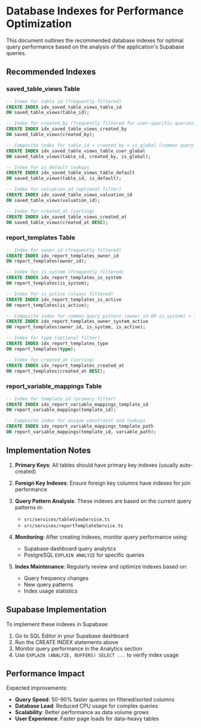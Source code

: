 # Database Indexes for Performance Optimization

This document outlines the recommended database indexes for optimal query performance based on the analysis of the application's Supabase queries.

## Recommended Indexes

### saved_table_views Table

```sql
-- Index for table_id (frequently filtered)
CREATE INDEX idx_saved_table_views_table_id
ON saved_table_views(table_id);

-- Index for created_by (frequently filtered for user-specific queries)
CREATE INDEX idx_saved_table_views_created_by
ON saved_table_views(created_by);

-- Composite index for table_id + created_by + is_global (common query pattern)
CREATE INDEX idx_saved_table_views_table_user_global
ON saved_table_views(table_id, created_by, is_global);

-- Index for is_default lookups
CREATE INDEX idx_saved_table_views_table_default
ON saved_table_views(table_id, is_default);

-- Index for valuation_id (optional filter)
CREATE INDEX idx_saved_table_views_valuation_id
ON saved_table_views(valuation_id);

-- Index for created_at (sorting)
CREATE INDEX idx_saved_table_views_created_at
ON saved_table_views(created_at DESC);
```

### report_templates Table

```sql
-- Index for owner_id (frequently filtered)
CREATE INDEX idx_report_templates_owner_id
ON report_templates(owner_id);

-- Index for is_system (frequently filtered)
CREATE INDEX idx_report_templates_is_system
ON report_templates(is_system);

-- Index for is_active (always filtered)
CREATE INDEX idx_report_templates_is_active
ON report_templates(is_active);

-- Composite index for common query pattern (owner_id OR is_system) + is_active
CREATE INDEX idx_report_templates_owner_system_active
ON report_templates(owner_id, is_system, is_active);

-- Index for type (optional filter)
CREATE INDEX idx_report_templates_type
ON report_templates(type);

-- Index for created_at (sorting)
CREATE INDEX idx_report_templates_created_at
ON report_templates(created_at DESC);
```

### report_variable_mappings Table

```sql
-- Index for template_id (primary filter)
CREATE INDEX idx_report_variable_mappings_template_id
ON report_variable_mappings(template_id);

-- Composite index for unique constraint and lookups
CREATE INDEX idx_report_variable_mappings_template_path
ON report_variable_mappings(template_id, variable_path);
```

## Implementation Notes

1. **Primary Keys**: All tables should have primary key indexes (usually auto-created)

2. **Foreign Key Indexes**: Ensure foreign key columns have indexes for join performance

3. **Query Pattern Analysis**: These indexes are based on the current query patterns in:
   - `src/services/tableViewService.ts`
   - `src/services/reportTemplateService.ts`

4. **Monitoring**: After creating indexes, monitor query performance using:
   - Supabase dashboard query analytics
   - PostgreSQL `EXPLAIN ANALYZE` for specific queries

5. **Index Maintenance**: Regularly review and optimize indexes based on:
   - Query frequency changes
   - New query patterns
   - Index usage statistics

## Supabase Implementation

To implement these indexes in Supabase:

1. Go to SQL Editor in your Supabase dashboard
2. Run the CREATE INDEX statements above
3. Monitor query performance in the Analytics section
4. Use `EXPLAIN (ANALYZE, BUFFERS) SELECT ...` to verify index usage

## Performance Impact

Expected improvements:

- **Query Speed**: 50-90% faster queries on filtered/sorted columns
- **Database Load**: Reduced CPU usage for complex queries
- **Scalability**: Better performance as data volume grows
- **User Experience**: Faster page loads for data-heavy tables
